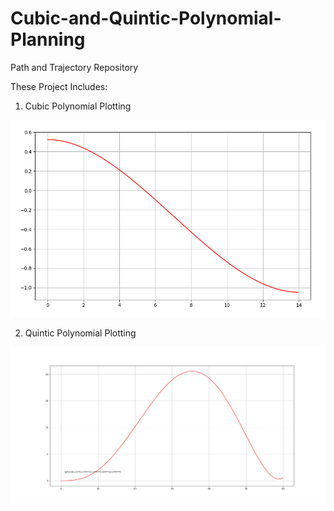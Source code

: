 # Cubic-and-Quintic-Polynomial-Planning
Path and Trajectory Repository

These Project Includes:
1. Cubic Polynomial Plotting 
<img src="Image Folder/Cubic_Plot.png">

2. Quintic Polynomial Plotting
<img src="Image Folder/Quintic_Plot.png">
